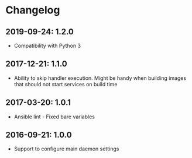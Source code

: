# Changelog

## 2019-09-24: 1.2.0

  - Compatibility with Python 3

## 2017-12-21: 1.1.0

  - Ability to skip handler execution. Might be handy when building
    images that should not start services on build time

## 2017-03-20: 1.0.1

  - Ansible lint - Fixed bare variables

## 2016-09-21: 1.0.0

  - Support to configure main daemon settings

